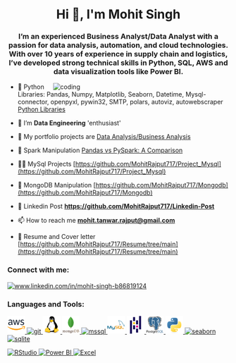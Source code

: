 <h1 align="center">Hi 👋, I'm Mohit Singh</h1>
<h3 align="center">I’m an experienced Business Analyst/Data Analyst with a passion for data analysis, automation, and cloud technologies. With over 10 years of experience in supply chain and logistics, I’ve developed strong technical skills in Python, SQL, AWS and data visualization tools like Power BI.</h3>

<img align ="right" alt="coding" width="400" src="https://encrypted-tbn0.gstatic.com/images?q=tbn:ANd9GcRCt072Kao-f8FhKigmU4xefLwSTnP_wez-b80wp-G7DA&s.gif">

- 🔭 Python Libraries: Pandas, Numpy, Matplotlib, Seaborn, Datetime, Mysql-connector, openpyxl, pywin32, SMTP, polars, autoviz, autowebscraper [Python Libraries](https://github.com/MohitRajput717/python_library_project)

- 🌱 I’m **Data Engineering** 'enthusiast'

- 👯 My portfolio projects are [Data Analysis/Business Analysis](https://github.com/MohitRajput717/Data-Analyst-Business-Analyst-Portfolio-Project)

- 🤝 Spark Manipulation [Pandas vs PySpark: A Comparison](https://github.com/MohitRajput717/Sparkguide/blob/main/Spark_playlist1.ipynb)

- 👨‍💻 MySql Projects [https://github.com/MohitRajput717/Project_Mysql](https://github.com/MohitRajput717/Project_Mysql)

- 📝 MongoDB Manipulation [https://github.com/MohitRajput717/Mongodb](https://github.com/MohitRajput717/Mongodb)

- 💬 Linkedin Post **https://github.com/MohitRajput717/Linkedin-Post**

- 📫 How to reach me **mohit.tanwar.rajput@gmail.com**

- 📄 Resume and Cover letter [https://github.com/MohitRajput717/Resume/tree/main](https://github.com/MohitRajput717/Resume/tree/main)

<h3 align="left">Connect with me:</h3>
<p align="left">
<a href="https://linkedin.com/in/www.linkedin.com/in/mohit-singh-b86819124" target="blank"><img align="center" src="https://raw.githubusercontent.com/rahuldkjain/github-profile-readme-generator/master/src/images/icons/Social/linked-in-alt.svg" alt="www.linkedin.com/in/mohit-singh-b86819124" height="30" width="40" /></a>
</p>

<h3 align="left">Languages and Tools:</h3>
<p align="left"> <a href="https://aws.amazon.com" target="_blank" rel="noreferrer"> <img src="https://raw.githubusercontent.com/devicons/devicon/master/icons/amazonwebservices/amazonwebservices-original-wordmark.svg" alt="aws" width="40" height="40"/> </a> <a href="https://git-scm.com/" target="_blank" rel="noreferrer"> <img src="https://www.vectorlogo.zone/logos/git-scm/git-scm-icon.svg" alt="git" width="40" height="40"/> </a> <a href="https://www.linux.org/" target="_blank" rel="noreferrer"> <img src="https://raw.githubusercontent.com/devicons/devicon/master/icons/linux/linux-original.svg" alt="linux" width="40" height="40"/> </a> <a href="https://www.mongodb.com/" target="_blank" rel="noreferrer"> <img src="https://raw.githubusercontent.com/devicons/devicon/master/icons/mongodb/mongodb-original-wordmark.svg" alt="mongodb" width="40" height="40"/> </a> <a href="https://www.microsoft.com/en-us/sql-server" target="_blank" rel="noreferrer"> <img src="https://www.svgrepo.com/show/303229/microsoft-sql-server-logo.svg" alt="mssql" width="40" height="40"/> </a> <a href="https://www.mysql.com/" target="_blank" rel="noreferrer"> <img src="https://raw.githubusercontent.com/devicons/devicon/master/icons/mysql/mysql-original-wordmark.svg" alt="mysql" width="40" height="40"/> </a> <a href="https://pandas.pydata.org/" target="_blank" rel="noreferrer"> <img src="https://raw.githubusercontent.com/devicons/devicon/2ae2a900d2f041da66e950e4d48052658d850630/icons/pandas/pandas-original.svg" alt="pandas" width="40" height="40"/> </a> <a href="https://www.postgresql.org" target="_blank" rel="noreferrer"> <img src="https://raw.githubusercontent.com/devicons/devicon/master/icons/postgresql/postgresql-original-wordmark.svg" alt="postgresql" width="40" height="40"/> </a> <a href="https://www.python.org" target="_blank" rel="noreferrer"> <img src="https://raw.githubusercontent.com/devicons/devicon/master/icons/python/python-original.svg" alt="python" width="40" height="40"/> </a> <a href="https://seaborn.pydata.org/" target="_blank" rel="noreferrer"> <img src="https://seaborn.pydata.org/_images/logo-mark-lightbg.svg" alt="seaborn" width="40" height="40"/> </a> <a href="https://www.sqlite.org/" target="_blank" rel="noreferrer"> <img src="https://www.vectorlogo.zone/logos/sqlite/sqlite-icon.svg" alt="sqlite" width="40" height="40"/> </a> </p>
  <!-- RStudio -->
  <a href="https://rstudio.com/" target="_blank" rel="noreferrer">
    <img src="R" alt="RStudio" width="40" height="40"/>
  </a>

  <!-- Power BI -->
<a href="https://powerbi.microsoft.com/" target="_blank" rel="noreferrer">
  <img src="https://example.com/powerbi-logo.png" alt="Power BI" width="40" height="40"/>
</a>

<!-- Excel -->
<a href="https://www.microsoft.com/en-us/microsoft-365/excel" target="_blank" rel="noreferrer">
  <img src="https://example.com/excel-logo.png" alt="Excel" width="40" height="40"/>
</a>


